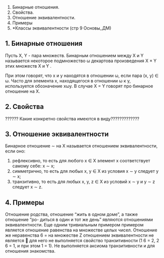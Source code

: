 1. Бинарные отношения. 
2. Свойства. 
3. Отношение эквивалентности.
4. Примеры
5.  *Классы эквивалентности (стр 9 Основы_ДМ)

## 1. Бинарные отношения
Пусть X, Y - пара множеств. Бинарным отношением между X и Y называется некоторое подмножество ω декартова произведения X × Y этих множеств X и Y .

При этом говорят, что x и y находятся в отношении ω, если пара (x, y) ∈ ω. Часто для элемента
x, находящегося в отношении ω к y, используется обозначение xωy. В случае X = Y говорят
про бинарное отношение на X.

## 2. Свойства 
?????? Какие конкретно свойства имеются в виду?????????????

## 3. Отношение эквивалентности

Бинарное отношение ∼ на X называется отношением эквивалентности,
если оно:

1) рефлексивно, то есть для любого x ∈ X элемент x соответствует самому себе: x ∼ x;
2) симметрично, то есть для любых x, y ∈ X из условия x ∼ y следует y ∼ x;
3) транзитивно, то есть для любых x, y, z ∈ X из условий x ∼ y и y ∼ z следует x ∼ z.

## 4. Примеры
Отношение родства, отношение “жить в одном доме”, а также отношение “ро-
диться в один и тот же день” являются отношениями эквивалентности. Еще одним тривиальным
примером примером является отношение равенства на множестве целых чисел. Отношение же неравенства 6 = на множестве Z отношением эквивалентности не является  для него не выполняется свойство транзитивности (1 6 = 2, 2 6 = 1, и при этом 1 = 1). Не выполняется аксиома транзитивности и для отношения знакомства.


